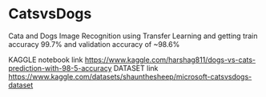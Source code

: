 # CatsvsDogs
Cata and Dogs Image Recognition using Transfer Learning and getting train accuracy 99.7% and validation accuracy of ~98.6%

KAGGLE notebook link https://www.kaggle.com/harshag811/dogs-vs-cats-prediction-with-98-5-accuracy
DATASET link https://www.kaggle.com/datasets/shaunthesheep/microsoft-catsvsdogs-dataset

